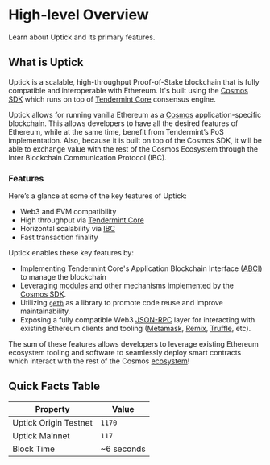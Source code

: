 # High-level Overview

Learn about Uptick and its primary features.

## What is Uptick

Uptick is a scalable, high-throughput Proof-of-Stake blockchain that is fully compatible and interoperable with Ethereum. It's built using the [Cosmos SDK](https://github.com/cosmos/cosmos-sdk/) which runs on top of [Tendermint Core](https://github.com/tendermint/tendermint) consensus engine.

Uptick allows for running vanilla Ethereum as a [Cosmos](https://cosmos.network/) application-specific blockchain. This allows developers to have all the desired features of Ethereum, while at the same time, benefit from Tendermint’s PoS implementation. Also, because it is built on top of the Cosmos SDK, it will be able to exchange value with the rest of the Cosmos Ecosystem through the Inter Blockchain Communication Protocol (IBC).

### Features

Here’s a glance at some of the key features of Uptick:

* Web3 and EVM compatibility
* High throughput via [Tendermint Core](https://github.com/tendermint/tendermint)
* Horizontal scalability via [IBC](https://cosmos.network/ibc)
* Fast transaction finality

Uptick enables these key features by:

* Implementing Tendermint Core's Application Blockchain Interface ([ABCI](https://docs.tendermint.com/master/spec/abci/)) to manage the blockchain
* Leveraging [modules](https://docs.cosmos.network/main/building-modules/intro.html) and other mechanisms implemented by the [Cosmos SDK](https://docs.cosmos.network/).
* Utilizing [`geth`](https://github.com/ethereum/go-ethereum) as a library to promote code reuse and improve maintainability.
* Exposing a fully compatible Web3 [JSON-RPC](../../api/json-rpc) layer for interacting with existing Ethereum clients and tooling ([Metamask](../../guides/keys-wallets/metamask.md), [Remix](../../guides/tools/remix.md), [Truffle](../../guides/tools/truffle.md), etc).

The sum of these features allows developers to leverage existing Ethereum ecosystem tooling and software to seamlessly deploy smart contracts which interact with the rest of the Cosmos [ecosystem](https://cosmos.network/ecosystem)!

## Quick Facts Table

| Property              | Value       |
| --------------------- | ----------- |
| Uptick Origin Testnet | `1170`      |
| Uptick Mainnet        | `117`       |
| Block Time            | ~6 seconds |
